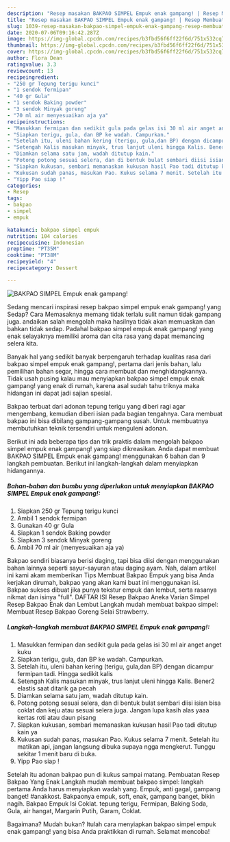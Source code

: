 ```yaml
---
description: "Resep masakan BAKPAO SIMPEL Empuk enak gampang! | Resep Membuat BAKPAO SIMPEL Empuk enak gampang! Yang Bikin Ngiler"
title: "Resep masakan BAKPAO SIMPEL Empuk enak gampang! | Resep Membuat BAKPAO SIMPEL Empuk enak gampang! Yang Bikin Ngiler"
slug: 1039-resep-masakan-bakpao-simpel-empuk-enak-gampang-resep-membuat-bakpao-simpel-empuk-enak-gampang-yang-bikin-ngiler
date: 2020-07-06T09:16:42.287Z
image: https://img-global.cpcdn.com/recipes/b3fbd56f6ff22f6d/751x532cq70/bakpao-simpel-empuk-enak-gampang-foto-resep-utama.jpg
thumbnail: https://img-global.cpcdn.com/recipes/b3fbd56f6ff22f6d/751x532cq70/bakpao-simpel-empuk-enak-gampang-foto-resep-utama.jpg
cover: https://img-global.cpcdn.com/recipes/b3fbd56f6ff22f6d/751x532cq70/bakpao-simpel-empuk-enak-gampang-foto-resep-utama.jpg
author: Flora Dean
ratingvalue: 3.3
reviewcount: 13
recipeingredient:
- "250 gr Tepung terigu kunci"
- "1 sendok fermipan"
- "40 gr Gula"
- "1 sendok Baking powder"
- "3 sendok Minyak goreng"
- "70 ml air menyesuaikan aja ya"
recipeinstructions:
- "Masukkan fermipan dan sedikit gula pada gelas isi 30 ml air anget anget kuku"
- "Siapkan terigu, gula, dan BP ke wadah. Campurkan."
- "Setelah itu, uleni bahan kering (terigu, gula,dan BP) dengan dicampur fermipan tadi. Hingga sedikit kalis"
- "Setengah Kalis masukan minyak, trus lanjut uleni hingga Kalis. Bener2 elastis saat ditarik ga pecah"
- "Diamkan selama satu jam, wadah ditutup kain."
- "Potong potong sesuai selera, dan di bentuk bulat sembari diisi isian bisa coklat dan keju atau sesuai selera juga. Jangan lupa kasih alas yaaa kertas roti atau daun pisang"
- "Siapkan kukusan, sembari memanaskan kukusan hasil Pao tadi ditutup kain ya"
- "Kukusan sudah panas, masukan Pao. Kukus selama 7 menit. Setelah itu matikan api, jangan langsung dibuka supaya ngga mengkerut. Tunggu sekitar 1 menit baru di buka."
- "Yipp Pao siap !"
categories:
- Resep
tags:
- bakpao
- simpel
- empuk

katakunci: bakpao simpel empuk 
nutrition: 104 calories
recipecuisine: Indonesian
preptime: "PT35M"
cooktime: "PT38M"
recipeyield: "4"
recipecategory: Dessert

---
```



![BAKPAO SIMPEL Empuk enak gampang!](https://img-global.cpcdn.com/recipes/b3fbd56f6ff22f6d/751x532cq70/bakpao-simpel-empuk-enak-gampang-foto-resep-utama.jpg)

Sedang mencari inspirasi resep bakpao simpel empuk enak gampang! yang Sedap? Cara Memasaknya memang tidak terlalu sulit namun tidak gampang juga. andaikan salah mengolah maka hasilnya tidak akan memuaskan dan bahkan tidak sedap. Padahal bakpao simpel empuk enak gampang! yang enak selayaknya memiliki aroma dan cita rasa yang dapat memancing selera kita.

Banyak hal yang sedikit banyak berpengaruh terhadap kualitas rasa dari bakpao simpel empuk enak gampang!, pertama dari jenis bahan, lalu pemilihan bahan segar, hingga cara membuat dan menghidangkannya. Tidak usah pusing kalau mau menyiapkan bakpao simpel empuk enak gampang! yang enak di rumah, karena asal sudah tahu triknya maka hidangan ini dapat jadi sajian spesial.

Bakpao terbuat dari adonan tepung terigu yang diberi ragi agar mengembang, kemudian diberi isian pada bagian tengahnya. Cara membuat bakpao ini bisa dibilang gampang-gampang susah. Untuk membuatnya membutuhkan teknik tersendiri untuk menguleni adonan.


Berikut ini ada beberapa tips dan trik praktis dalam mengolah bakpao simpel empuk enak gampang! yang siap dikreasikan. Anda dapat membuat BAKPAO SIMPEL Empuk enak gampang! menggunakan 6 bahan dan 9 langkah pembuatan. Berikut ini langkah-langkah dalam menyiapkan hidangannya.

<!--inarticleads1-->

##### Bahan-bahan dan bumbu yang diperlukan untuk menyiapkan BAKPAO SIMPEL Empuk enak gampang!:

1. Siapkan 250 gr Tepung terigu kunci
1. Ambil 1 sendok fermipan
1. Gunakan 40 gr Gula
1. Siapkan 1 sendok Baking powder
1. Siapkan 3 sendok Minyak goreng
1. Ambil 70 ml air (menyesuaikan aja ya)


Bakpao sendiri biasanya berisi daging, tapi bisa diisi dengan menggunakan bahan lainnya seperti sayur-sayuran atau daging ayam. Nah, dalam artikel ini kami akam memberikan Tips Membuat Bakpao Empuk yang bisa Anda kerjakan dirumah, bakpao yang akan kami buat ini menggunakan isi. Bakpao sukses dibuat jika punya tekstur empuk dan lembut, serta rasanya nikmat dan isinya &#34;full&#34;. DAFTAR ISI Resep Bakpao Aneka Varian Simpel Resep Bakpao Enak dan Lembut Langkah mudah membuat bakpao simpel: Membuat Resep Bakpao Goreng Selai Strawberry. 

<!--inarticleads2-->

##### Langkah-langkah membuat BAKPAO SIMPEL Empuk enak gampang!:

1. Masukkan fermipan dan sedikit gula pada gelas isi 30 ml air anget anget kuku
1. Siapkan terigu, gula, dan BP ke wadah. Campurkan.
1. Setelah itu, uleni bahan kering (terigu, gula,dan BP) dengan dicampur fermipan tadi. Hingga sedikit kalis
1. Setengah Kalis masukan minyak, trus lanjut uleni hingga Kalis. Bener2 elastis saat ditarik ga pecah
1. Diamkan selama satu jam, wadah ditutup kain.
1. Potong potong sesuai selera, dan di bentuk bulat sembari diisi isian bisa coklat dan keju atau sesuai selera juga. Jangan lupa kasih alas yaaa kertas roti atau daun pisang
1. Siapkan kukusan, sembari memanaskan kukusan hasil Pao tadi ditutup kain ya
1. Kukusan sudah panas, masukan Pao. Kukus selama 7 menit. Setelah itu matikan api, jangan langsung dibuka supaya ngga mengkerut. Tunggu sekitar 1 menit baru di buka.
1. Yipp Pao siap !


Setelah itu adonan bakpao pun di kukus sampai matang. Pembuatan Resep Bakpao Yang Enak Langkah mudah membuat bakpao simpel: langkah pertama Anda harus menyiapkan wadah yang. Empuk, anti gagal, gampang banget! #anakkost. Bakpaonya empuk, soft, enak, gampang banget, bikin nagih. Bakpao Empuk Isi Coklat. tepung terigu, Fermipan, Baking Soda, Gula, air hangat, Margarin Putih, Garam, Coklat. 

Bagaimana? Mudah bukan? Itulah cara menyiapkan bakpao simpel empuk enak gampang! yang bisa Anda praktikkan di rumah. Selamat mencoba!
